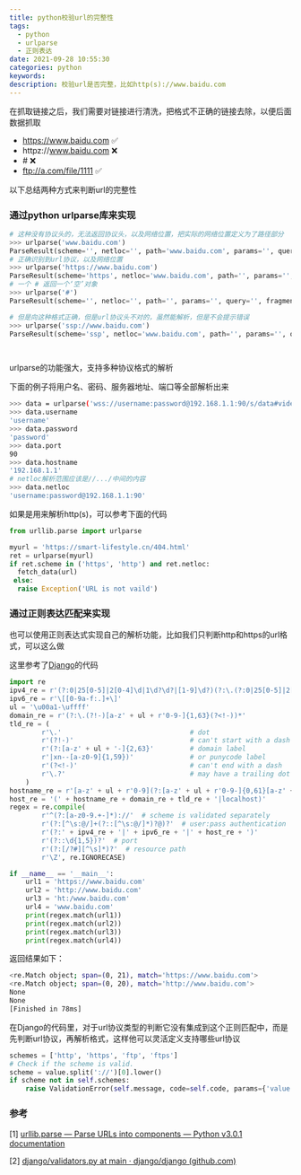 ```yaml
---
title: python校验url的完整性
tags:
  - python
  - urlparse
  - 正则表达
date: 2021-09-28 10:55:30
categories: python
keywords:
description: 校验url是否完整，比如http(s)://www.baidu.com
---
```


在抓取链接之后，我们需要对链接进行清洗，把格式不正确的链接去除，以便后面数据抓取

* https://www.baidu.com ✅
* httpz://www.baidu.com ❌
* \# ❌
* ftp://a.com/file/1111 ✅ 

以下总结两种方式来判断url的完整性

### 通过python urlparse库来实现

```python
# 这种没有协议头的，无法返回协议头，以及网络位置，把实际的网络位置定义为了路径部分
>>> urlparse('www.baidu.com')
ParseResult(scheme='', netloc='', path='www.baidu.com', params='', query='', fragment='')
# 正确识别到url协议，以及网络位置
>>> urlparse('https://www.baidu.com')
ParseResult(scheme='https', netloc='www.baidu.com', path='', params='', query='', fragment='')
# 一个 # 返回一个‘空’对象
>>> urlparse('#')
ParseResult(scheme='', netloc='', path='', params='', query='', fragment='')

# 但是向这种格式正确，但是url协议头不对的，虽然能解析，但是不会提示错误
>>> urlparse('ssp://www.baidu.com')
ParseResult(scheme='ssp', netloc='www.baidu.com', path='', params='', query='', fragment='')




```

urlparse的功能强大，支持多种协议格式的解析

下面的例子将用户名、密码、服务器地址、端口等全部解析出来

```bash
>>> data = urlparse('wss://username:password@192.168.1.1:90/s/data#video1')
>>> data.username
'username'
>>> data.password
'password'
>>> data.port
90
>>> data.hostname
'192.168.1.1'
# netloc解析范围应该是//.../中间的内容
>>> data.netloc
'username:password@192.168.1.1:90'
```



如果是用来解析http(s)，可以参考下面的代码

```python
from urllib.parse import urlparse

myurl = 'https://smart-lifestyle.cn/404.html'
ret = urlparse(myurl)
if ret.scheme in ('https', 'http') and ret.netloc:
  fetch_data(url)
 else:
  raise Exception('URL is not vaild')
```



### 通过正则表达匹配来实现

也可以使用正则表达式实现自己的解析功能，比如我们只判断http和https的url格式，可以这么做

这里参考了[Django](https://github.com/django/django/blob/main/django/core/validators.py#L74)的代码

```python
import re
ipv4_re = r'(?:0|25[0-5]|2[0-4]\d|1\d?\d?|[1-9]\d?)(?:\.(?:0|25[0-5]|2[0-4]\d|1\d?\d?|[1-9]\d?)){3}'
ipv6_re = r'\[[0-9a-f:.]+\]'
ul = '\u00a1-\uffff'
domain_re = r'(?:\.(?!-)[a-z' + ul + r'0-9-]{1,63}(?<!-))*'
tld_re = (
        r'\.'                                # dot
        r'(?!-)'                             # can't start with a dash
        r'(?:[a-z' + ul + '-]{2,63}'         # domain label
        r'|xn--[a-z0-9]{1,59})'              # or punycode label
        r'(?<!-)'                            # can't end with a dash
        r'\.?'                               # may have a trailing dot
    )
hostname_re = r'[a-z' + ul + r'0-9](?:[a-z' + ul + r'0-9-]{0,61}[a-z' + ul + r'0-9])?'
host_re = '(' + hostname_re + domain_re + tld_re + '|localhost)'
regex = re.compile(
        r'^(?:[a-z0-9.+-]*)://'  # scheme is validated separately
        r'(?:[^\s:@/]+(?::[^\s:@/]*)?@)?'  # user:pass authentication
        r'(?:' + ipv4_re + '|' + ipv6_re + '|' + host_re + ')'
        r'(?::\d{1,5})?'  # port
        r'(?:[/?#][^\s]*)?'  # resource path
        r'\Z', re.IGNORECASE)

if __name__ == '__main__':
    url1 = 'https://www.baidu.com'
    url2 = 'http://www.baidu.com'
    url3 = 'ht:/www.baidu.com'
    url4 = 'www.baidu.com'
    print(regex.match(url1))
    print(regex.match(url2))
    print(regex.match(url3))
    print(regex.match(url4))
```

返回结果如下：

```bash
<re.Match object; span=(0, 21), match='https://www.baidu.com'>
<re.Match object; span=(0, 20), match='http://www.baidu.com'>
None
None
[Finished in 78ms]
```



在Django的代码里，对于url协议类型的判断它没有集成到这个正则匹配中，而是先判断url协议，再解析格式，这样他可以灵活定义支持哪些url协议

```python
schemes = ['http', 'https', 'ftp', 'ftps']
# Check if the scheme is valid.
scheme = value.split('://')[0].lower()
if scheme not in self.schemes:
    raise ValidationError(self.message, code=self.code, params={'value': value})
```



### 参考

[1] [urllib.parse — Parse URLs into components — Python v3.0.1 documentation](https://docs.python.org/3.0/library/urllib.parse.html)

[2] [django/validators.py at main · django/django (github.com)](https://github.com/django/django/blob/main/django/core/validators.py#L74)
